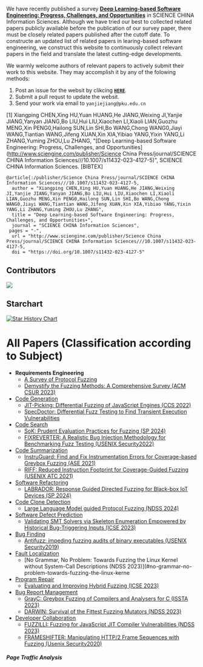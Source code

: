 
We have recently published a survey **[Deep Learning-based Software Engineering: Progress, Challenges, and Opportunities](https://www.sciengine.com/SCIS/doi/10.1007/s11432-023-4127-5)** in SCIENCE CHINA Information Sciences. Although we have tried our best to collected related papers publicly available before the publication of our survey paper, there must be closely related papers published after the cutoff date. To constructe an updated list of related papers in learing-based software engineering, we construct this website to continuously collect relevant papers in the field and translate the latest cutting-edge developments. 

We warmly welcome authors of relevant papers to actively submit their work to this website. They may accomplish it by any of the folowing methods:
1. Post an issue for the websit by clikcing **[`HERE`](https://github.com/jiangyanjie/DeepLearningBasedSoftwareEngineeringPaper/issues)**.
2. Submit a pull requst to update the websit.
3. Send your work via email to `yanjiejiang@pku.edu.cn`
   

[1]  Xiangping CHEN,Xing HU,Yuan HUANG,He JIANG,Weixing JI,Yanjie JIANG,Yanyan JIANG,Bo LIU,Hui LIU,Xiaochen LI,Xiaoli LIAN,Guozhu MENG,Xin PENG0,Hailong SUN,Lin SHI,Bo WANG,Chong WANG0,Jiayi WANG,Tiantian WANG,Jifeng XUAN,Xin XIA,Yibiao YANG,Yixin YANG,Li ZHANG,Yuming ZHOU,Lu ZHANG, "[Deep Learning-based Software Engineering: Progress, Challenges, and Opportunities] (http://www.sciengine.com/publisher/Science China Press/journal/SCIENCE CHINA Information Sciences///10.1007/s11432-023-4127-5)", SCIENCE CHINA Information Sciences. [BIBTEX]

```
@article{:/publisher/Science China Press/journal/SCIENCE CHINA Information Sciences///10.1007/s11432-023-4127-5,
  author = "Xiangping CHEN,Xing HU,Yuan HUANG,He JIANG,Weixing JI,Yanjie JIANG,Yanyan JIANG,Bo LIU,Hui LIU,Xiaochen LI,Xiaoli LIAN,Guozhu MENG,Xin PENG0,Hailong SUN,Lin SHI,Bo WANG,Chong WANG0,Jiayi WANG,Tiantian WANG,Jifeng XUAN,Xin XIA,Yibiao YANG,Yixin YANG,Li ZHANG,Yuming ZHOU,Lu ZHANG",
  title = "Deep Learning-based Software Engineering: Progress, Challenges, and Opportunities∗",
  journal = "SCIENCE CHINA Information Sciences",
 pages = "-",
  url = "http://www.sciengine.com/publisher/Science China Press/journal/SCIENCE CHINA Information Sciences///10.1007/s11432-023-4127-5,
  doi = "https://doi.org/10.1007/s11432-023-4127-5"
```

## Contributors

<a href="https://github.com/jiangyanjie/deepLearningBasedSoftwareEngineeringPaper/graphs/contributors">
  <img src="https://contrib.rocks/image?repo=jiangyanjie/deepLearningBasedSoftwareEngineeringPaper" />
</a>

## Starchart

[![Star History Chart](https://api.star-history.com/svg?repos=jiangyanjie/deepLearningBasedSoftwareEngineeringPaper&type=Date)](https://star-history.com/#jiangyanjie/deepLearningBasedSoftwareEngineeringPaper&Date)


# All Papers (Classification according to Subject)

- **Requirements Engineering**
    - [A Survey of Protocol Fuzzing](#a-survey-of-protocol-fuzzing)
    - [Demystify the Fuzzing Methods: A Comprehensive Survey (ACM CSUR 2023)](#demystify-the-fuzzing-methods-a-comprehensive-survey-acm-csur-2023)
- [Code Generation](#codegeneration)
    - [JIT-Picking: Differential Fuzzing of JavaScript Engines (CCS 2022)](#jit-picking-differential-fuzzing-of-javascript-engines-ccs-2022)
    - [SpecDoctor: Differential Fuzz Testing to Find Transient Execution Vulnerabilities](#specdoctor-differential-fuzz-testing-to-find-transient-execution-vulnerabilities)
- [Code Search](#code-search)
    - [SoK: Prudent Evaluation Practices for Fuzzing (SP 2024)](https://www.computer.org/csdl/proceedings-article/sp/2024/313000a137/1Ub23V26Svm)
    - [FIXREVERTER: A Realistic Bug Injection Methodology for Benchmarking Fuzz Testing (USENIX Security2022)](#fixreverter-a-realistic-bug-injection-methodology-for-benchmarking-fuzz-testing-usenix-security2022)
- [Code Summarization](#code-summarization)
    - [InstruGuard: Find and Fix Instrumentation Errors for Coverage-based Greybox Fuzzing (ASE 2021)](#instruguard-find-and-fix-instrumentation-errors-for-coverage-based-greybox-fuzzing-ase-2021)
    - [RIFF: Reduced Instruction Footprint for Coverage-Guided Fuzzing (USENIX ATC 2021)](#riff-reduced-instruction-footprint-for-coverage-guided-fuzzing-usenix-atc-2021)
- [Software Refactoring](#software-refactoring)
    - [LABRADOR: Response Guided Directed Fuzzing for Black-box IoT Devices (SP 2024)](https://www.computer.org/csdl/proceedings-article/sp/2024/313000a127/1Ub23HQTJ1C)
- [Code Clone Detection](#code-clone-detection)
    - [Large Language Model guided Protocol Fuzzing (NDSS 2024)](#large-language-model-guided-protocol-fuzzing-ndss-2024)
- [Software Defect Prediction](#software-defect-prediction)
    - [Validating SMT Solvers via Skeleton Enumeration Empowered by Historical Bug-Triggering Inputs (ICSE 2023)](#validating-smt-solvers-via-skeleton-enumeration-empowered-by-historical-bug-triggering-inputs-icse-2023)
- [Bug Finding](#bug-finding)
    - [Antifuzz: impeding fuzzing audits of binary executables (USENIX Security2019)](#antifuzz-impeding-fuzzing-audits-of-binary-executables-usenix-security2019)
- [Fault Localization](#fault-localization)
    - [No Grammar, No Problem: Towards Fuzzing the Linux Kernel without System-Call Descriptions (NDSS 2023)](#no-grammar-no-problem-towards-fuzzing-the-linux-kerne
- [Program Repair](#program-repair)
    - [Evaluating and Improving Hybrid Fuzzing (ICSE 2023)](#evaluating-and-improving-hybrid-fuzzing-icse-2023)
- [Bug Report Management](#bug-report-management)
    - [GrayC: Greybox Fuzzing of Compilers and Analysers for C (ISSTA 2023)](#grayc-greybox-fuzzing-of-compilers-and-analysers-for-c-issta-2023)
    - [DARWIN: Survival of the Fittest Fuzzing Mutators (NDSS 2023)](#darwin-survival-of-the-fittest-fuzzing-mutators-ndss-2023)
- [Developer Collaboration](#developer-collaboration)
    - [FUZZILLI: Fuzzing for JavaScript JIT Compiler Vulnerabilities (NDSS 2023)](#fuzzilli-fuzzing-for-javascript-jit-compiler-vulnerabilities-ndss-2023)
    - [FRAMESHIFTER: Manipulating HTTP/2 Frame Sequences with Fuzzing (Usenix Security2020)](#frameshifter-manipulating-http2-frame-sequences-with-fuzzing-usenix-security2020)

##### Page Traffic Analysis

<script type="text/javascript" id="clustrmaps" src="//clustrmaps.com/map_v2.js?d=lv-pnJIiq6psRp_b6rbzbHVqY98ziz-RPU0MjN2FBhg&cl=ffffff&w=a"></script>
